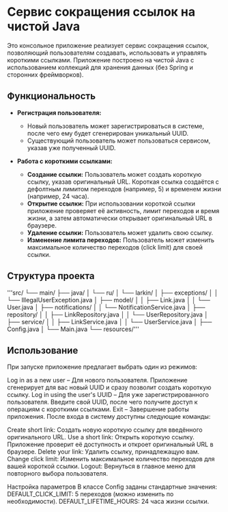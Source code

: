 # Сервис сокращения ссылок на чистой Java

Это консольное приложение реализует сервис сокращения ссылок, позволяющий пользователям создавать, использовать и управлять короткими ссылками. Приложение построено на чистой Java с использованием коллекций для хранения данных (без Spring и сторонних фреймворков).

## Функциональность

- **Регистрация пользователя:**
  - Новый пользователь может зарегистрироваться в системе, после чего ему будет сгенерирован уникальный UUID.
  - Существующий пользователь может пользоваться сервисом, указав уже полученный UUID.
  
- **Работа с короткими ссылками:**
  - **Создание ссылки:** Пользователь может создать короткую ссылку, указав оригинальный URL. Короткая ссылка создаётся с дефолтным лимитом переходов (например, 5) и временем жизни (например, 24 часа).
  - **Открытие ссылки:** При использовании короткой ссылки приложение проверяет её активность, лимит переходов и время жизни, а затем автоматически открывает оригинальный URL в браузере.
  - **Удаление ссылки:** Пользователь может удалить свою ссылку.
  - **Изменение лимита переходов:** Пользователь может изменить максимальное количество переходов (click limit) для своей ссылки.

## Структура проекта
'''src/
 └── main/
      ├── java/
      │    └── ru/
      │         └── larkin/
      │              ├── exceptions/
      │              │     └── IllegalUserException.java
      │              ├── model/
      │              │     ├── Link.java
      │              │     └── User.java
      │              ├── notifications/
      │              │     └── NotificationService.java
      │              ├── repository/
      │              │     ├── LinkRepository.java
      │              │     └── UserRepository.java
      │              ├── service/
      │              │     ├── LinkService.java
      │              │     └── UserService.java
      │              ├── Config.java
      │              └── Main.java
      └── resources/'''
      
## Использование
При запуске приложение предлагает выбрать один из режимов:

Log in as a new user – Для нового пользователя. Приложение сгенерирует для вас новый UUID и сразу позволит создать короткую ссылку.
Log in using the user's UUID – Для уже зарегистрированного пользователя. Введите свой UUID, после чего получите доступ к операциям с короткими ссылками.
Exit – Завершение работы приложения.
После входа в систему доступны следующие команды:

Create short link: Создать новую короткую ссылку для введённого оригинального URL.
Use a short link: Открыть короткую ссылку. Приложение проверит её доступность и откроет оригинальный URL в браузере.
Delete your link: Удалить ссылку, принадлежащую вам.
Change click limit: Изменить максимальное количество переходов для вашей короткой ссылки.
Logout: Вернуться в главное меню для повторного выбора пользователя.

Настройка параметров
В классе Config заданы стандартные значения:
DEFAULT_CLICK_LIMIT: 5 переходов (можно изменить по необходимости).
DEFAULT_LIFETIME_HOURS: 24 часа жизни ссылки.
